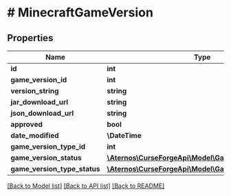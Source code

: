 # # MinecraftGameVersion

## Properties

Name | Type | Description | Notes
------------ | ------------- | ------------- | -------------
**id** | **int** |  | [optional]
**game_version_id** | **int** |  | [optional]
**version_string** | **string** |  | [optional]
**jar_download_url** | **string** |  | [optional]
**json_download_url** | **string** |  | [optional]
**approved** | **bool** |  | [optional]
**date_modified** | **\DateTime** |  | [optional]
**game_version_type_id** | **int** |  | [optional]
**game_version_status** | [**\Aternos\CurseForgeApi\Model\GameVersionStatus**](GameVersionStatus.md) |  | [optional]
**game_version_type_status** | [**\Aternos\CurseForgeApi\Model\GameVersionTypeStatus**](GameVersionTypeStatus.md) |  | [optional]

[[Back to Model list]](../../README.md#models) [[Back to API list]](../../README.md#endpoints) [[Back to README]](../../README.md)
